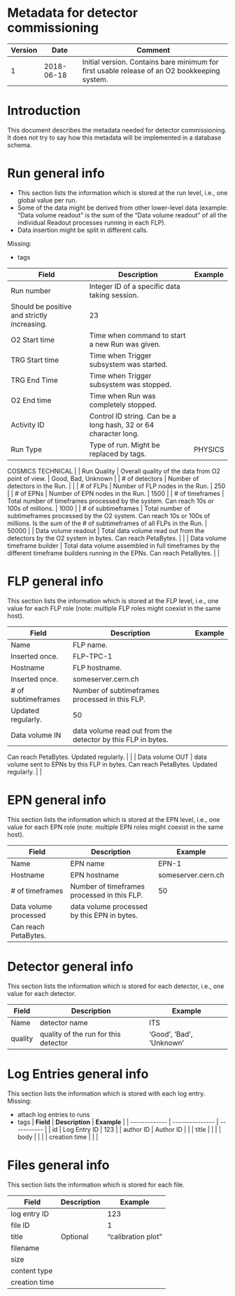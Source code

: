# Metadata for detector commissioning

| Version | Date | Comment |
|-|-|-|
| 1 | 2018-06-18 | Initial version. Contains bare minimum for first usable release of an O2 bookkeeping system. |

# Introduction

This document describes the metadata needed for detector commissioning.
It does not try to say how this metadata will be implemented in a database schema.

# Run general info
- This section lists the information which is stored at the run level, i.e., one global value per run.  
- Some of the data might be derived from other lower-level data (example: “Data volume readout” is the sum of the “Data volume readout” of all the individual Readout processes running in each FLP). 
- Data insertion might be split in different calls. 

Missing: 

- tags

| **Field**                     | **Description**                                                                                                                                             | **Example**               |
| ----------------------------- | ----------------------------------------------------------------------------------------------------------------------------------------------------------- | ------------------------- |
| Run number                    | Integer ID of a specific data taking session. 
Should be positive and strictly increasing.                                                                  | 23                        |
| O2 Start time                 | Time when command to start a new Run was given.                                                                                                             |                           |
| TRG Start time                | Time when Trigger subsystem was started.                                                                                                                    |                           |
| TRG End Time                  | Time when Trigger subsystem was stopped.                                                                                                                    |                           |
| O2 End time                   | Time when Run was completely stopped.                                                                                                                       |                           |
| Activity ID                   | Control ID string. Can be a long hash, 32 or 64 character long.                                                                                             |                           |
| Run Type                      | Type of run. Might be replaced by tags.                                                                                                                     | PHYSICS
COSMICS
TECHNICAL |
| Run Quality                   | Overall quality of the data from O2 point of view.                                                                                                          | Good, Bad, Unknown        |
| # of detectors                | Number of detectors in the Run.                                                                                                                             |                           |
| # of FLPs                     | Number of FLP nodes in the Run.                                                                                                                             | 250                       |
| # of EPNs                     | Number of EPN nodes in the Run.                                                                                                                             | 1500                      |
| # of timeframes               | Total number of timeframes processed by the system. 
Can reach 10s or 100s of millions.                                                                     | 1000                      |
| # of subtimeframes            | Total number of subtimeframes processed by the O2 system. 
Can reach 10s or 100s of millions. 
Is the sum of the # of subtimeframes of all FLPs in the Run. | 50000                     |
| Data volume readout           | Total data volume read out from the detectors by the O2 system in bytes.
Can reach PetaBytes.                                                               |                           |
| Data volume timeframe builder | Total data volume assembled in full timeframes by the different timeframe builders running in the EPNs.
Can reach PetaBytes.                                |                           |

# FLP general info

This section lists the information which is stored at the FLP level, i.e., one value for each FLP role (note: multiple FLP roles might coexist in the same host).  

| **Field**          | **Description**                                                                                       | **Example**        |
| ------------------ | ----------------------------------------------------------------------------------------------------- | ------------------ |
| Name               | FLP name.
Inserted once.                                                                              | FLP-TPC-1          |
| Hostname           | FLP hostname.
Inserted once.                                                                          | someserver.cern.ch |
| # of subtimeframes | Number of subtimeframes processed in this FLP.
Updated regularly.                                     | 50                 |
| Data volume IN     | data volume read out from the detector by this FLP in bytes.
Can reach PetaBytes. 
Updated regularly. |                    |
| Data volume OUT    | data volume sent to EPNs by this FLP in bytes.
Can reach PetaBytes. 
Updated regularly.               |                    |

# EPN general info

This section lists the information which is stored at the EPN level, i.e., one value for each EPN role (note: multiple EPN roles might coexist in the same host).  

| **Field**             | **Description**                                                  | **Example**        |
| --------------------- | ---------------------------------------------------------------- | ------------------ |
| Name                  | EPN name                                                         | EPN-1              |
| Hostname              | EPN hostname                                                     | someserver.cern.ch |
| # of timeframes       | Number of timeframes processed in this FLP.                      | 50                 |
| Data volume processed | data volume processed by this EPN in bytes.
Can reach PetaBytes. |                    |

# Detector general info

This section lists the information which is stored for each detector, i.e., one value for each detector. 

| **Field** | **Description**                      | **Example**              |
| --------- | ------------------------------------ | ------------------------ |
| Name      | detector name                        | ITS                      |
| quality   | quality of the run for this detector | ‘Good’, ‘Bad’, ‘Unknown’ |

# Log Entries general info

This section lists the information which is stored with each log entry. 
Missing: 

- attach log entries to runs
- tags
| **Field**     | **Description** | **Example** |
| ------------- | --------------- | ----------- |
| id            | Log Entry ID    | 123         |
| author ID     | Author ID       |             |
| title         |                 |             |
| body          |                 |             |
| creation time |                 |             |

# Files general info

This section lists the information which is stored for each file. 

| **Field**     | **Description** | **Example**        |
| ------------- | --------------- | ------------------ |
| log entry ID  |                 | 123                |
| file ID       |                 | 1                  |
| title         | Optional        | “calibration plot” |
| filename      |                 |                    |
| size          |                 |                    |
| content type  |                 |                    |
| creation time |                 |                    |


